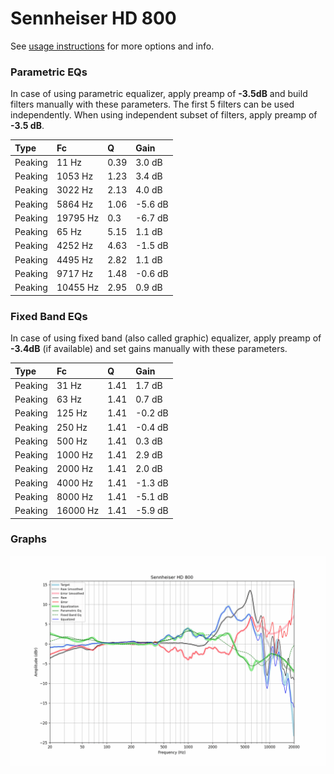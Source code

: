 # Sennheiser HD 800
See [usage instructions](https://github.com/jaakkopasanen/AutoEq#usage) for more options and info.

### Parametric EQs
In case of using parametric equalizer, apply preamp of **-3.5dB** and build filters manually
with these parameters. The first 5 filters can be used independently.
When using independent subset of filters, apply preamp of **-3.5 dB**.

| Type    | Fc       |    Q | Gain    |
|:--------|:---------|:-----|:--------|
| Peaking | 11 Hz    | 0.39 | 3.0 dB  |
| Peaking | 1053 Hz  | 1.23 | 3.4 dB  |
| Peaking | 3022 Hz  | 2.13 | 4.0 dB  |
| Peaking | 5864 Hz  | 1.06 | -5.6 dB |
| Peaking | 19795 Hz | 0.3  | -6.7 dB |
| Peaking | 65 Hz    | 5.15 | 1.1 dB  |
| Peaking | 4252 Hz  | 4.63 | -1.5 dB |
| Peaking | 4495 Hz  | 2.82 | 1.1 dB  |
| Peaking | 9717 Hz  | 1.48 | -0.6 dB |
| Peaking | 10455 Hz | 2.95 | 0.9 dB  |

### Fixed Band EQs
In case of using fixed band (also called graphic) equalizer, apply preamp of **-3.4dB**
(if available) and set gains manually with these parameters.

| Type    | Fc       |    Q | Gain    |
|:--------|:---------|:-----|:--------|
| Peaking | 31 Hz    | 1.41 | 1.7 dB  |
| Peaking | 63 Hz    | 1.41 | 0.7 dB  |
| Peaking | 125 Hz   | 1.41 | -0.2 dB |
| Peaking | 250 Hz   | 1.41 | -0.4 dB |
| Peaking | 500 Hz   | 1.41 | 0.3 dB  |
| Peaking | 1000 Hz  | 1.41 | 2.9 dB  |
| Peaking | 2000 Hz  | 1.41 | 2.0 dB  |
| Peaking | 4000 Hz  | 1.41 | -1.3 dB |
| Peaking | 8000 Hz  | 1.41 | -5.1 dB |
| Peaking | 16000 Hz | 1.41 | -5.9 dB |

### Graphs
![](./Sennheiser%20HD%20800.png)